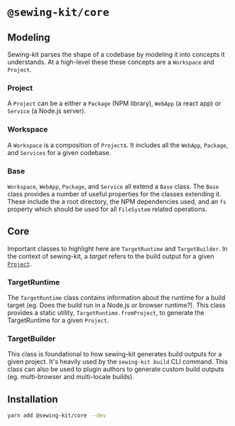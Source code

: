 # `@sewing-kit/core`

## Modeling

Sewing-kit parses the shape of a codebase by modeling it into concepts it understands. At a high-level these these concepts are a `Workspace` and `Project`.

### Project

A `Project` can be a either a `Package` (NPM library), `WebApp` (a react app) or `Service` (a Node.js server).

### Workspace

A `Workspace` is a composition of `Project`s. It includes all the `WebApp`, `Package`, and `Services` for a given codebase.

### Base

`Workspace`, `WebApp`, `Package`, and `Service` all extend a `Base` class. The `Base` class provides a number of useful properties for the classes extending it. These include the a root directory, the NPM dependencies used, and an `fs` property which should be used for all `FileSystem` related operations.

## Core

Important classes to highlight here are `TargetRuntime` and `TargetBuilder`. In the context of sewing-kit, a _target_ refers to the build output for a given [`Project`](#project).

### TargetRuntime

The `TargetRuntime` class contains information about the runtime for a build target (eg. Does the build run in a Node.js or browser runtime?). This class provides a static utility, `TargetRuntime.fromProject`, to generate the TargetRuntime for a given `Project`.

### TargetBuilder

This class is foundational to how sewing-kit generates build outputs for a given project. It's heavily used by the `sewing-kit build` CLI command. This class can also be used to plugin authors to generate custom build outputs (eg. multi-browser and multi-locale builds).

## Installation

```sh
yarn add @sewing-kit/core --dev
```
